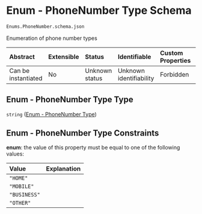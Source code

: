 # Enum - PhoneNumber Type Schema

```txt
Enums.PhoneNumber.schema.json
```

Enumeration of phone number types

| Abstract            | Extensible | Status         | Identifiable            | Custom Properties | Additional Properties | Access Restrictions | Defined In                                                                                   |
| :------------------ | :--------- | :------------- | :---------------------- | :---------------- | :-------------------- | :------------------ | :------------------------------------------------------------------------------------------- |
| Can be instantiated | No         | Unknown status | Unknown identifiability | Forbidden         | Allowed               | none                | [PhoneNumber.schema.json](../../schema/enums/PhoneNumber.schema.json "open original schema") |

## Enum - PhoneNumber Type Type

`string` ([Enum - PhoneNumber Type](phonenumber.md))

## Enum - PhoneNumber Type Constraints

**enum**: the value of this property must be equal to one of the following values:

| Value        | Explanation |
| :----------- | :---------- |
| `"HOME"`     |             |
| `"MOBILE"`   |             |
| `"BUSINESS"` |             |
| `"OTHER"`    |             |
